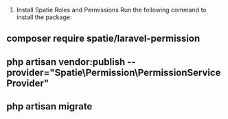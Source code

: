 1. Install Spatie Roles and Permissions
Run the following command to install the package:
## composer require spatie/laravel-permission
## php artisan vendor:publish --provider="Spatie\Permission\PermissionServiceProvider"
## php artisan migrate
